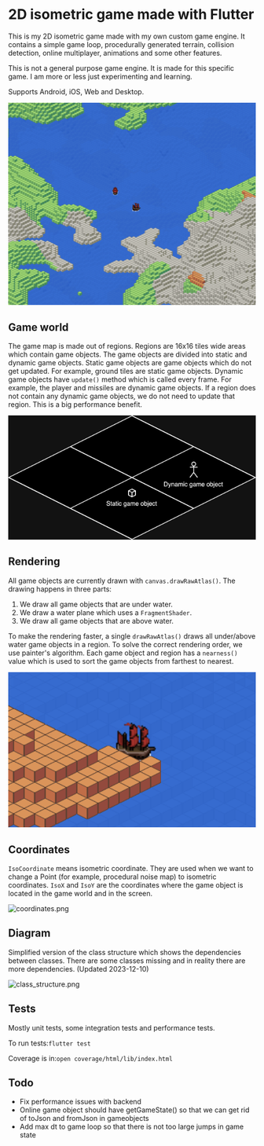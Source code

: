 # 2D isometric game made with Flutter
This is my 2D isometric game made with my own custom game engine. It contains a simple game loop,
procedurally generated terrain, collision detection, online multiplayer, animations and some other features.

This is not a general purpose game engine. It is made for this specific game. I am more or less just experimenting and learning.

Supports Android, iOS, Web and Desktop.

![screenshot.png](readme_images/screenshot.png)

## Game world
The game map is made out of regions. Regions are 16x16 tiles wide areas which contain game objects.
The game objects are divided into static and dynamic game objects.
Static game objects are game objects which do not get updated. For example, ground tiles are static game objects.
Dynamic game objects have ```update()``` method which is called every frame. For example, the player and missiles are dynamic game objects.
If a region does not contain any dynamic game objects, we do not need to update that region. This is a big performance benefit.

![game_world.png](readme_images/game_world.png)

## Rendering
All game objects are currently drawn with ```canvas.drawRawAtlas()```. The drawing happens in three parts:

1. We draw all game objects that are under water.
2. We draw a water plane which uses a ```FragmentShader```.
3. We draw all game objects that are above water.

To make the rendering faster, a single ```drawRawAtlas()``` draws all under/above water game objects in a region.
To solve the correct rendering order, we use painter's algorithm. Each game object and region
has a ```nearness()``` value which is used to sort the game objects from farthest to nearest.

![map_screenshot.png](readme_images/map_screenshot.png)
## Coordinates
```IsoCoordinate``` means isometric coordinate. They are used when we want to change a Point (for example, procedural noise map) to isometric coordinates.
```IsoX``` and ```IsoY``` are the coordinates where the game object is located in the game world and in the screen.

![coordinates.png](readme_images/coordinates.png)

## Diagram
Simplified version of the class structure which shows the dependencies between classes.
There are some classes missing and in reality there are more dependencies. (Updated 2023-12-10)

![class_structure.png](readme_images/structure.png)

## Tests
Mostly unit tests, some integration tests and performance tests.

To run tests:```flutter test```

Coverage is in:```open coverage/html/lib/index.html```

## Todo
- Fix performance issues with backend
- Online game object should have getGameState() so that we can get rid of toJson and fromJson in gameobjects
- Add max dt to game loop so that there is not too large jumps in game state